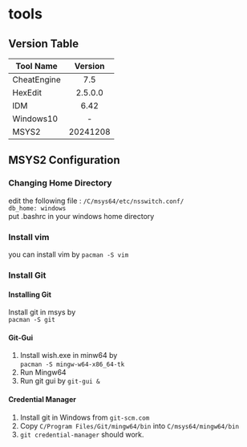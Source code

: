 # tools
## Version Table
| Tool Name     | Version       |
| ------------- |:-------------:|
| CheatEngine   | 7.5           |
| HexEdit       | 2.5.0.0       |
| IDM           | 6.42          |
| Windows10     | -             |
| MSYS2         | 20241208      |

## MSYS2 Configuration
### Changing Home Directory
edit the following file : `/C/msys64/etc/nsswitch.conf/`  
`db_home: windows`  
put .bashrc in your windows home directory  

### Install vim
you can install vim by `pacman -S vim`  

### Install Git
#### Installing Git
Install git in msys by  
`pacman -S git`  
#### Git-Gui
1. Install wish.exe in minw64 by  
`pacman -S mingw-w64-x86_64-tk`  
2. Run Mingw64
3. Run git gui by `git-gui &`
#### Credential Manager
1. Install git in Windows from `git-scm.com`
2. Copy `C/Program Files/Git/mingw64/bin` into `C/msys64/mingw64/bin`
3. `git credential-manager` should work.
